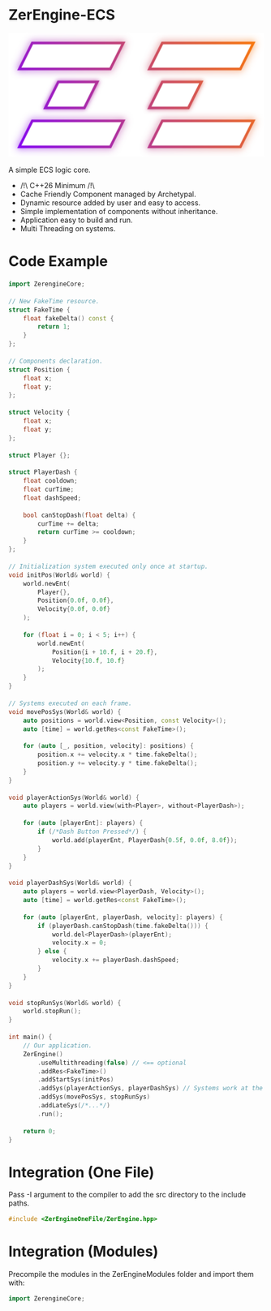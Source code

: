 # ZerEngine-ECS
![Logo](https://github.com/ZerethjiN/ZerEngine-ECS/blob/main/LogoZerEngineBlanc.png)

A simple ECS logic core.

* /!\ C++26 Minimum /!\
* Cache Friendly Component managed by Archetypal.
* Dynamic resource added by user and easy to access.
* Simple implementation of components without inheritance.
* Application easy to build and run.
* Multi Threading on systems.

# Code Example
```c++
import ZerengineCore;

// New FakeTime resource.
struct FakeTime {
    float fakeDelta() const {
        return 1;
    }
};

// Components declaration.
struct Position {
    float x;
    float y;
};

struct Velocity {
    float x;
    float y;
};

struct Player {};

struct PlayerDash {
    float cooldown;
    float curTime;
    float dashSpeed;

    bool canStopDash(float delta) {
        curTime += delta;
        return curTime >= cooldown;
    }
};

// Initialization system executed only once at startup.
void initPos(World& world) {
    world.newEnt(
        Player{},
        Position{0.0f, 0.0f},
        Velocity{0.0f, 0.0f}
    );

    for (float i = 0; i < 5; i++) {
        world.newEnt(
            Position{i + 10.f, i + 20.f},
            Velocity{10.f, 10.f}
        );
    }
}

// Systems executed on each frame.
void movePosSys(World& world) {
    auto positions = world.view<Position, const Velocity>();
    auto [time] = world.getRes<const FakeTime>();

    for (auto [_, position, velocity]: positions) {
        position.x += velocity.x * time.fakeDelta();
        position.y += velocity.y * time.fakeDelta();
    }
}

void playerActionSys(World& world) {
    auto players = world.view(with<Player>, without<PlayerDash>);

    for (auto [playerEnt]: players) {
        if (/*Dash Button Pressed*/) {
            world.add(playerEnt, PlayerDash{0.5f, 0.0f, 8.0f});
        }
    }
}

void playerDashSys(World& world) {
    auto players = world.view<PlayerDash, Velocity>();
    auto [time] = world.getRes<const FakeTime>();

    for (auto [playerEnt, playerDash, velocity]: players) {
        if (playerDash.canStopDash(time.fakeDelta())) {
            world.del<PlayerDash>(playerEnt);
            velocity.x = 0;
        } else {
            velocity.x += playerDash.dashSpeed;
        }
    }
}

void stopRunSys(World& world) {
    world.stopRun();
}

int main() {
    // Our application.
    ZerEngine()
        .useMultithreading(false) // <== optional
        .addRes<FakeTime>()
        .addStartSys(initPos)
        .addSys(playerActionSys, playerDashSys) // Systems work at the same time
        .addSys(movePosSys, stopRunSys)
        .addLateSys(/*...*/)
        .run();

    return 0;
}
```

# Integration (One File)
Pass -I argument to the compiler to add the src directory to the include paths.
```c++
#include <ZerEngineOneFile/ZerEngine.hpp>
```

# Integration (Modules)
Precompile the modules in the ZerEngineModules folder and import them with:
```c++
import ZerengineCore;
```
